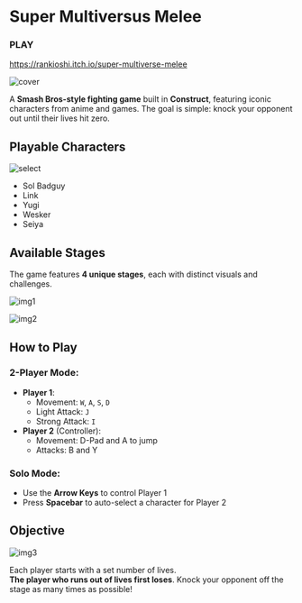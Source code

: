 # Super Multiversus Melee
### PLAY ###
https://rankioshi.itch.io/super-multiverse-melee

![cover](https://cdn.discordapp.com/attachments/1229834827721605152/1371617294878380042/gameCover.png?ex=682c5b66&is=682b09e6&hm=6a1a2c70d124da9e0581c609799aee5498fc33f2f6718ce919ce6b19cf15e6c9&)


A **Smash Bros-style fighting game** built in **Construct**, featuring iconic characters from anime and games. The goal is simple: knock your opponent out until their lives hit zero.

## Playable Characters

![select](https://cdn.discordapp.com/attachments/1229834827721605152/1371617921373175838/image.png?ex=682d04bb&is=682bb33b&hm=da6b21975811bae2144b56b3dc45ab5df13e982cd26e5efee72abf38128f4daf&)

- Sol Badguy  
- Link  
- Yugi  
- Wesker  
- Seiya

## Available Stages

The game features **4 unique stages**, each with distinct visuals and challenges.

![img1](https://cdn.discordapp.com/attachments/1229834827721605152/1371618281236070450/image.png?ex=682d0511&is=682bb391&hm=ce01fd0db5721933152f224a8e7cd4b81f642b48155e141b220b7a02a1a3e44f&)

![img2](https://cdn.discordapp.com/attachments/1229834827721605152/1371618570039197847/image.png?ex=682d0556&is=682bb3d6&hm=ba9bd4474873990fd2d82770f9e0567d95a910c6873190c71998059a1a272176&)

## How to Play

### 2-Player Mode:
- **Player 1**:
  - Movement: `W`, `A`, `S`, `D`
  - Light Attack: `J`
  - Strong Attack: `I`
- **Player 2** (Controller):
  - Movement: D-Pad and A to jump
  - Attacks: B and Y

### Solo Mode:
- Use the **Arrow Keys** to control Player 1
- Press **Spacebar** to auto-select a character for Player 2

## Objective

![img3](https://cdn.discordapp.com/attachments/1229834827721605152/1371619148026740808/image.png?ex=682d05e0&is=682bb460&hm=2606f02bf0552378fee7493b0b000af3e2780acfd35c3400fa3ee7d7f4e2740a&)

Each player starts with a set number of lives.  
**The player who runs out of lives first loses**. Knock your opponent off the stage as many times as possible!

